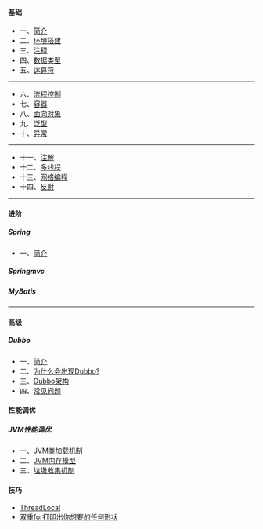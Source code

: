 #### 基础

- 一、[简介](./java/basic/01-briefintroduction.md)
- 二、[环境搭建](./java/basic/02-environment.md)
- 三、[注释](./java/basic/03-notes.md)
- 四、[数据类型](./java/basic/04-basicdatastructure.md)
- 五、[运算符](./java/basic/05-operator.md)

*****

- 六、[流程控制](./java/basic/06-processcontrol.md)
- 七、[容器](./java/basic/07-container.md)
- 八、[面向对象](./java/basic/08-oop.md)
- 九、[泛型](./java/basic/09-generic.md)
- 十、[异常](./java/basic/10-abnormal.md)

*****

- 十一、[注解](./java/basic/11-annotation.md)
- 十二、[多线程](./java/basic/12-thread.md)
- 十三、[网络编程](./java/basic/13-network.md)
- 十四、[反射](./java/basic/14-reflex.md)

*****

#### 进阶

##### Spring

- 一、[简介](./java/advanced/spring/01-briefintroduction.md)

##### Springmvc

##### MyBatis

*****

#### 高级

##### Dubbo
- 一、[简介](./java/senior/dubbo/01-briefintroduction.md)
- 二、[为什么会出现Dubbo?](./java/senior/dubbo/02-reason.md)
- 三、[Dubbo架构](./java/senior/dubbo/03-framework.md)
- 四、[常见问题](./java/senior/dubbo/04-question.md)

#### 性能调优

##### JVM性能调优
- 一、[JVM类加载机制](./po/jvm/01-classloader.md)
- 二、[JVM内存模型](./po/jvm/02-memorymodel.md)
- 三、[垃圾收集机制](./po/jvm/03-gccollector.md)

#### 技巧
- [ThreadLocal](./skill/threadlocal.md)
- [双重for打印出你想要的任何形状](./skill/double-for.md)
